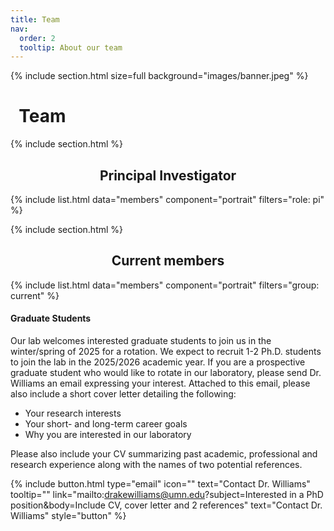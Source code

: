 ```yaml
---
title: Team
nav:
  order: 2
  tooltip: About our team
---
```

{% include section.html size=full background="images/banner.jpeg" %}
# <i class="fa-solid fa-users"></i>&nbsp;&nbsp;Team

{% include section.html %}

<h2 style="text-align: center;">Principal Investigator</h2> 

{%
  include list.html
  data="members"
  component="portrait"
  filters="role: pi"
%}

{% include section.html %}

<h2 style="text-align: center;">Current members</h2>

{%
  include list.html
  data="members"
  component="portrait"
  filters="group: current"
%}

#### Graduate Students

Our lab welcomes interested graduate students to join us in the winter/spring of 2025 for a rotation. We expect to recruit 1-2 Ph.D. students to join the lab in the 2025/2026 academic year. If you are a prospective graduate student who would like to rotate in our laboratory, please send Dr. Williams an email expressing your interest. Attached to this email, please also include a short cover letter detailing the following:

- Your research interests
- Your short- and long-term career goals 
- Why you are interested in our laboratory

Please also include your CV summarizing past academic, professional and research experience along with the names of two potential references.

{%
  include button.html
  type="email"
  icon=""
  text="Contact Dr. Williams"
  tooltip=""
  link="mailto:drakewilliams@umn.edu?subject=Interested in a PhD position&body=Include CV, cover letter and 2 references" text="Contact Dr. Williams"
  style="button"
%}
